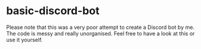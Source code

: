 # basic-discord-bot

Please note that this was a very poor attempt to create a Discord bot by me. The code is messy and really unorganised. Feel free to have a look at this or use it yourself.
